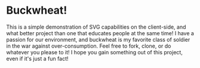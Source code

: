 # Buckwheat!

This is a simple demonstration of SVG capabilities on the client-side, and what
better project than one that educates people at the same time! I have a passion
for our environment, and buckwheat is my favorite class of soldier in the war 
against over-consumption. Feel free to fork, clone, or do whatever you please to
it! I hope you gain something out of this project, even if it's just a fun fact!
